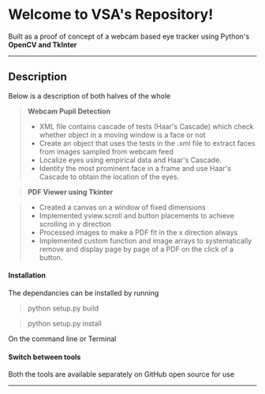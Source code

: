 Welcome to VSA's Repository!
========================


Built as a proof of concept of a webcam based eye tracker using Python's **OpenCV and TkInter** 

----------


Description
-------------

Below is a description of both halves of the whole


>  **Webcam Pupil Detection**
>
> -  XML file contains cascade of tests (Haar's Cascade) which check whether object in a moving window is a face or not
> -  Create an object that uses the tests in the .xml file to extract faces from images sampled from webcam feed
> -  Localize eyes using empirical data and  Haar's Cascade.
> -  Identity the most prominent face in a frame and use Haar's Cascade to obtain the location of the eyes.


> **PDF Viewer using Tkinter**

> -  Created a canvas on a window of fixed dimensions
> -  Implemented yview.scroll and button placements to achieve scrolling in y direction
> -  Processed images to make a PDF fit in the x direction always
> -  Implemented custom function and image arrays to systematically remove and display page by page of a PDF on the click of a button.


#### <i class="icon-file"></i> Installation

The dependancies can be installed by running 
> python setup.py build

> python setup.py install

On the command line or Terminal

#### <i class="icon-folder-open"></i> Switch between tools

Both the tools are available separately on GitHub open source for use 


----------
